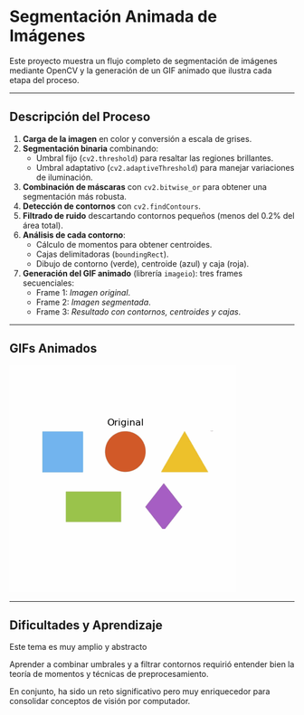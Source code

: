 # Segmentación Animada de Imágenes

Este proyecto muestra un flujo completo de segmentación de imágenes mediante OpenCV y la generación de un GIF animado que ilustra cada etapa del proceso.

---

## Descripción del Proceso

1. **Carga de la imagen** en color y conversión a escala de grises.  
2. **Segmentación binaria** combinando:  
   - Umbral fijo (`cv2.threshold`) para resaltar las regiones brillantes.  
   - Umbral adaptativo (`cv2.adaptiveThreshold`) para manejar variaciones de iluminación.  
3. **Combinación de máscaras** con `cv2.bitwise_or` para obtener una segmentación más robusta.  
4. **Detección de contornos** con `cv2.findContours`.  
5. **Filtrado de ruido** descartando contornos pequeños (menos del 0.2% del área total).  
6. **Análisis de cada contorno**:  
   - Cálculo de momentos para obtener centroides.  
   - Cajas delimitadoras (`boundingRect`).  
   - Dibujo de contorno (verde), centroide (azul) y caja (roja).  
7. **Generación del GIF animado** (librería `imageio`): tres frames secuenciales:  
   - Frame 1: *Imagen original*.  
   - Frame 2: *Imagen segmentada*.  
   - Frame 3: *Resultado con contornos, centroides y cajas*.  

---

## GIFs Animados

![Resultado Final](./proceso_deteccion.gif)  


---

## Dificultades y Aprendizaje

Este tema es muy amplio y abstracto

Aprender a combinar umbrales y a filtrar contornos requirió entender bien la teoría de momentos y técnicas de preprocesamiento.

En conjunto, ha sido un reto significativo pero muy enriquecedor para consolidar conceptos de visión por computador.


